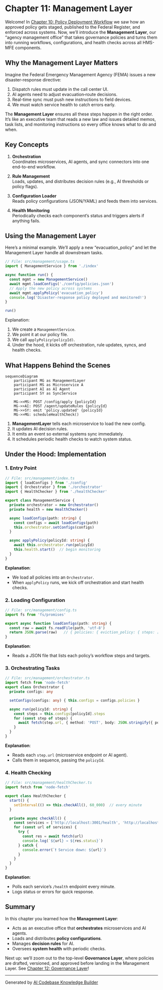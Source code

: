 # Chapter 11: Management Layer

Welcome! In [Chapter 10: Policy Deployment Workflow](10_policy_deployment_workflow_.md) we saw how an approved policy gets staged, published to the Federal Register, and enforced across systems. Now, we’ll introduce the **Management Layer**, our “agency management office” that takes governance policies and turns them into running workflows, configurations, and health checks across all HMS-MFE components.

## Why the Management Layer Matters

Imagine the Federal Emergency Management Agency (FEMA) issues a new disaster-response directive:

1. Dispatch rules must update in the call center UI.  
2. AI agents need to adjust evacuation‐route decisions.  
3. Real-time sync must push new instructions to field devices.  
4. We must watch service health to catch errors early.

The **Management Layer** ensures all these steps happen in the right order. It’s like an executive team that reads a new law and issues detailed memos, task lists, and monitoring instructions so every office knows what to do and when.

## Key Concepts

1. **Orchestration**  
   Coordinates microservices, AI agents, and sync connectors into one end-to-end workflow.  

2. **Rule Management**  
   Loads, updates, and distributes decision rules (e.g., AI thresholds or policy flags).

3. **Configuration Loader**  
   Reads policy configurations (JSON/YAML) and feeds them into services.

4. **Health Monitoring**  
   Periodically checks each component’s status and triggers alerts if anything fails.

## Using the Management Layer

Here’s a minimal example. We’ll apply a new “evacuation_policy” and let the Management Layer handle all downstream tasks.

```ts
// File: src/management/usage.ts
import { ManagementService } from './index'

async function run() {
  const mgmt = new ManagementService()
  await mgmt.loadConfigs('./config/policies.json')
  // Apply the new policy across systems
  await mgmt.applyPolicy('evacuation_policy')
  console.log('Disaster-response policy deployed and monitored!')
}

run()
```

Explanation:  
1. We create a `ManagementService`.  
2. We point it at our policy file.  
3. We call `applyPolicy(policyId)`.  
4. Under the hood, it kicks off orchestration, rule updates, syncs, and health checks.

## What Happens Behind the Scenes

```mermaid
sequenceDiagram
    participant MG as ManagementLayer
    participant MS as Microservice A
    participant AI as AI Agent
    participant SY as SyncService

    MG->>MS: POST /config/apply {policyId}
    MG->>AI: POST /agent/updateRules {policyId}
    MG->>SY: emit 'policy.updated' {policyId}
    MG->>MG: scheduleHealthCheck()
```

1. **ManagementLayer** tells each microservice to load the new config.  
2. It updates AI decision rules.  
3. It emits an event so external systems sync immediately.  
4. It schedules periodic health checks to watch system status.

## Under the Hood: Implementation

### 1. Entry Point

```ts
// File: src/management/index.ts
import { loadConfigs } from './config'
import { Orchestrator } from './orchestrator'
import { HealthChecker } from './healthChecker'

export class ManagementService {
  private orchestrator = new Orchestrator()
  private health = new HealthChecker()

  async loadConfigs(path: string) {
    const configs = await loadConfigs(path)
    this.orchestrator.setConfigs(configs)
  }

  async applyPolicy(policyId: string) {
    await this.orchestrator.run(policyId)
    this.health.start()  // begin monitoring
  }
}
```

**Explanation**:  
- We load all policies into an `Orchestrator`.  
- When `applyPolicy` runs, we kick off orchestration and start health checks.

### 2. Loading Configuration

```ts
// File: src/management/config.ts
import fs from 'fs/promises'

export async function loadConfigs(path: string) {
  const raw = await fs.readFile(path, 'utf-8')
  return JSON.parse(raw)   // { policies: { eviction_policy: { steps: [...] }, ... } }
}
```

**Explanation**:  
- Reads a JSON file that lists each policy’s workflow steps and targets.

### 3. Orchestrating Tasks

```ts
// File: src/management/orchestrator.ts
import fetch from 'node-fetch'
export class Orchestrator {
  private configs: any

  setConfigs(configs: any) { this.configs = configs.policies }

  async run(policyId: string) {
    const steps = this.configs[policyId].steps
    for (const step of steps) {
      await fetch(step.url, { method: 'POST', body: JSON.stringify({ policyId }) })
    }
  }
}
```

**Explanation**:  
- Reads each `step.url` (microservice endpoint or AI agent).  
- Calls them in sequence, passing the `policyId`.

### 4. Health Checking

```ts
// File: src/management/healthChecker.ts
import fetch from 'node-fetch'

export class HealthChecker {
  start() {
    setInterval(() => this.checkAll(), 60_000)  // every minute
  }

  private async checkAll() {
    const services = ['http://localhost:3001/health', 'http://localhost:3002/health']
    for (const url of services) {
      try {
        const res = await fetch(url)
        console.log(`${url} → ${res.status}`)
      } catch {
        console.error(`❗ Service down: ${url}`)
      }
    }
  }
}
```

**Explanation**:  
- Polls each service’s `/health` endpoint every minute.  
- Logs status or errors for quick response.

## Summary

In this chapter you learned how the **Management Layer**:

- Acts as an executive office that **orchestrates** microservices and AI agents.  
- Loads and distributes **policy configurations**.  
- Manages **decision rules** for AI.  
- Oversees **system health** with periodic checks.

Next up: we’ll zoom out to the top-level **Governance Layer**, where policies are drafted, versioned, and approved before landing in the Management Layer. See [Chapter 12: Governance Layer](12_governance_layer_.md)!

---

Generated by [AI Codebase Knowledge Builder](https://github.com/The-Pocket/Tutorial-Codebase-Knowledge)
